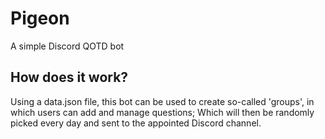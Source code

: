 # Pigeon
A simple Discord QOTD bot

## How does it work?
Using a data.json file, this bot can be used to create so-called 'groups', in which users can add and manage questions; Which will then be randomly picked every day and sent to the appointed Discord channel.
